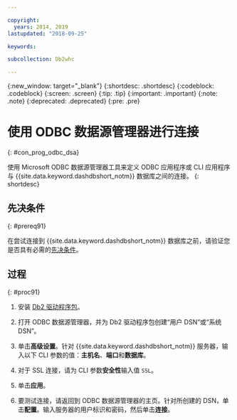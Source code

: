 ```yaml
---

copyright:
  years: 2014, 2019
lastupdated: "2018-09-25"

keywords:

subcollection: Db2whc

---
```


<!-- Attribute definitions --> 
{:new_window: target="_blank"}
{:shortdesc: .shortdesc}
{:codeblock: .codeblock}
{:screen: .screen}
{:tip: .tip}
{:important: .important}
{:note: .note}
{:deprecated: .deprecated}
{:pre: .pre}

# 使用 ODBC 数据源管理器进行连接
{: #con_prog_odbc_dsa}

使用 Microsoft ODBC 数据源管理器工具来定义 ODBC 应用程序或 CLI 应用程序与 {{site.data.keyword.dashdbshort_notm}} 数据库之间的连接。
{: shortdesc}

## 先决条件
{: #prereq91}

在尝试连接到 {{site.data.keyword.dashdbshort_notm}} 数据库之前，请验证您是否具有必需的[先决条件](/docs/services/Db2whc/connecting?topic=Db2whc-connect_ov#prereqs)。

<!-- Before you can connect to your database, you must perform the following steps:

- [Verify prerequisites](prereqs.html), including installing driver packages, configuring your local environment, and downloading SSL certificates (if needed)
- Collect [connection information](credentials.html), including database details such as host name and port numbers, and connection credentials such as user ID and password -->

## 过程
{: #proc91}

1. 安装 [Db2 驱动程序包](/docs/services/Db2whc?topic=Db2whc-dr_pkg#dr_pkg)。

2. 打开 ODBC 数据源管理器，并为 Db2 驱动程序包创建“用户 DSN”或“系统 DSN”。
    
3. 单击**高级设置**。针对 {{site.data.keyword.dashdbshort_notm}} 服务器，输入以下 CLI 参数的值：**主机名**、**端口**和**数据库**。
    
4. 对于 SSL 连接，请为 CLI 参数**安全性**输入值 `SSL`。
    
5. 单击**应用**。
    
6. 要测试连接，请返回到 ODBC 数据源管理器的主页。针对所创建的 DSN，单击**配置**。输入服务器的用户标识和密码，然后单击**连接**。

